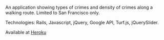 An application showing types of crimes and density of crimes along a walking route. Limited to San Francisco only.

Technologies: Rails, Javascript, jQuery, Google API, Turf.js, jQuerySlider.

Available at [Heroku](https://safetywalk.herokuapp.com/)
